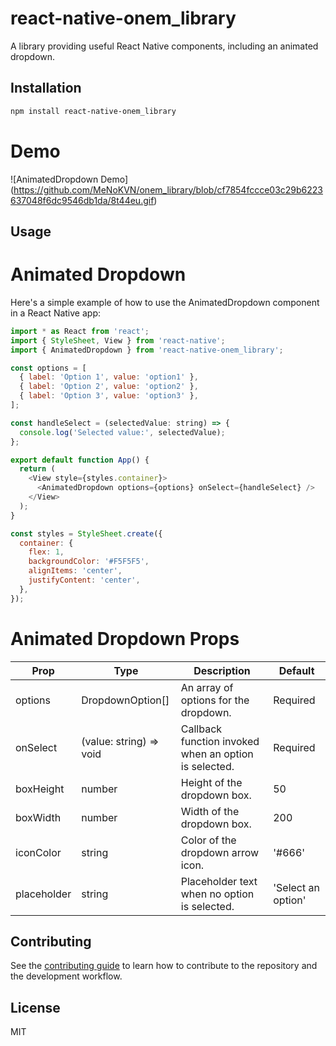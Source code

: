 # react-native-onem_library

A library providing useful React Native components, including an animated dropdown.

## Installation

```sh
npm install react-native-onem_library
```
# Demo

![AnimatedDropdown Demo] (https://github.com/MeNoKVN/onem_library/blob/cf7854fccce03c29b6223637048f6dc9546db1da/8t44eu.gif)


## Usage

# Animated Dropdown
Here's a simple example of how to use the AnimatedDropdown component in a React Native app:
```js
import * as React from 'react';
import { StyleSheet, View } from 'react-native';
import { AnimatedDropdown } from 'react-native-onem_library';

const options = [
  { label: 'Option 1', value: 'option1' },
  { label: 'Option 2', value: 'option2' },
  { label: 'Option 3', value: 'option3' },
];

const handleSelect = (selectedValue: string) => {
  console.log('Selected value:', selectedValue);
};

export default function App() {
  return (
    <View style={styles.container}>
      <AnimatedDropdown options={options} onSelect={handleSelect} />
    </View>
  );
}

const styles = StyleSheet.create({
  container: {
    flex: 1,
    backgroundColor: '#F5F5F5',
    alignItems: 'center',
    justifyContent: 'center',
  },
});

```

# Animated Dropdown Props

| Prop  | Type| Description | Default
| ------------- | ------------- | ------------- | ---------| 
| options  | DropdownOption[] | An array of options for the dropdown. | Required |
| onSelect  | (value: string) => void | Callback function invoked when an option is selected. | Required |
| boxHeight  | number | Height of the dropdown box. | 50 |
| boxWidth  | number | Width of the dropdown box. | 200 |
| iconColor  | string | Color of the dropdown arrow icon. | '#666' |
| placeholder  | string  | Placeholder text when no option is selected. | 'Select an option' |

## Contributing

See the [contributing guide](CONTRIBUTING.md) to learn how to contribute to the repository and the development workflow.

## License

MIT

